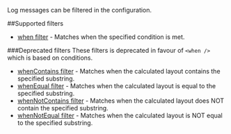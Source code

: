 Log messages can be filtered in the configuration. 

##Supported filters
* [when filter](When-filter) - Matches when the specified condition is met.

###Deprecated filters
These filters is deprecated in favour of `<when />` which is based on conditions.

* [whenContains filter](WhenContains-filter) - Matches when the calculated layout contains the specified substring. 
* [whenEqual filter](WhenEqual-filter) - Matches when the calculated layout is equal to the specified substring. 
* [whenNotContains filter](WhenNotContains-filter) - Matches when the calculated layout does NOT contain the specified substring. 
* [whenNotEqual filter](WhenNotEqual-filter) - Matches when the calculated layout is NOT equal to the specified substring. 